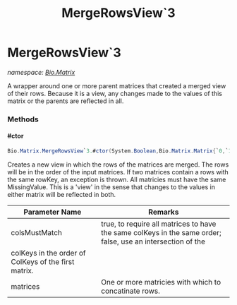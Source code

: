 ﻿---
title: MergeRowsView`3
---

# MergeRowsView`3
_namespace: [Bio.Matrix](N-Bio.Matrix.html)_

A wrapper around one or more parent matrices that created a merged view of their rows.
 Because it is a view, any changes made to the values of this matrix or the parents are reflected in all.

### Methods

#### #ctor
```csharp
Bio.Matrix.MergeRowsView`3.#ctor(System.Boolean,Bio.Matrix.Matrix{`0,`1,`2}[])
```
Creates a new view in which the rows of the matrices are merged. The rows will be in the order
 of the input matrices. If two matrices contain a rows with the same rowKey, an exception is thrown. All matricies must have the same
 MissingValue.
 This is a 'view' in the sense that changes to the values in either matrix will be reflected in both.

|Parameter Name|Remarks|
|--------------|-------|
|colsMustMatch|true, to require all matrices to have the same colKeys in the same order; false, use an intersection of the
            colKeys in the order of ColKeys of the first matrix.|
|matrices|One or more matricies with which to concatinate rows.|





